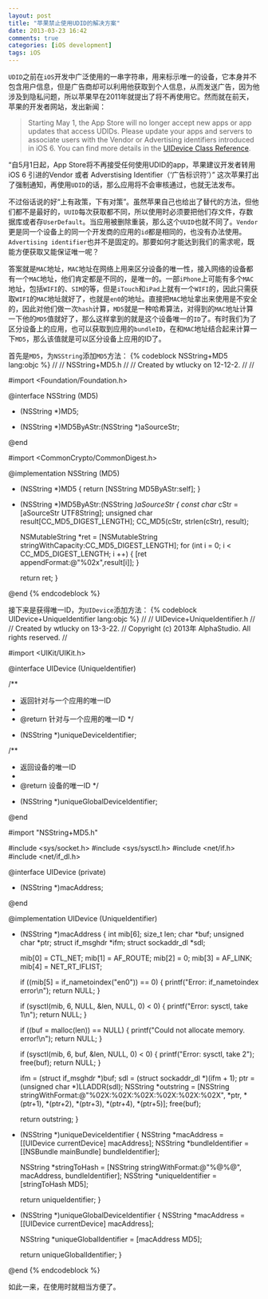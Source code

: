 ```yaml
---
layout: post
title: "苹果禁止使用UDID的解决方案"
date: 2013-03-23 16:42
comments: true
categories: [iOS development]
tags: iOS
---
```


`UDID`之前在`iOS`开发中广泛使用的一串字符串，用来标示唯一的设备，它本身并不包含用户信息，但是广告商却可以利用他获取到个人信息，从而发送广告，因为他涉及到隐私问题，所以苹果早在2011年就提出了将不再使用它。然而就在前天，苹果的开发者网站，发出新闻：
>Starting May 1, the App Store will no longer accept new apps or app updates that access UDIDs. Please update your apps and servers to associate users with the Vendor or Advertising identifiers introduced in iOS 6. You can find more details in the [UIDevice Class Reference](https://developer.apple.com/library/ios/#documentation/uikit/reference/UIDevice_Class/DeprecationAppendix/AppendixADeprecatedAPI.html).

“自5月1日起，App Store将不再接受任何使用UDID的app，苹果建议开发者转用iOS 6 引进的Vendor 或者 Adverstising Identifier（‘广告标识符’）”
这次苹果打出了强制通知，再使用`UDID`的话，那么应用将不会审核通过，也就无法发布。

不过俗话说的好“上有政策，下有对策”。虽然苹果自己也给出了替代的方法，但他们都不是最好的，`UUID`每次获取都不同，所以使用时必须要把他们存文件，存数据库或者存`UserDefault`。当应用被删除重装，那么这个`UUID`也就不同了。`Vendor`更是同一个设备上的同一个开发商的应用的`id`都是相同的，也没有办法使用。`Advertising identifier`也并不是固定的。那要如何才能达到我们的需求呢，既能方便获取又能保证唯一呢？

<!-- More -->

答案就是`MAC`地址，`MAC`地址在网络上用来区分设备的唯一性，接入网络的设备都有一个`MAC`地址，他们肯定都是不同的，是唯一的。一部`iPhone`上可能有多个`MAC`地址，包括`WIFI`的、`SIM`的等，但是`iTouch`和`iPad`上就有一个`WIFI`的，因此只需获取`WIFI`的`MAC`地址就好了，也就是`en0`的地址。直接把`MAC`地址拿出来使用是不安全的，因此对他们做一次`hash`计算，`MD5`就是一种哈希算法，对得到的`MAC`地址计算一下他的`MD5`值就好了，那么这样拿到的就是这个设备唯一的`ID`了。有时我们为了区分设备上的应用，也可以获取到应用的`bundleID`，在和`MAC`地址结合起来计算一下`MD5`，那么该值就是可以区分设备上应用的ID了。

首先是`MD5`，为`NSString`添加`MD5`方法：
{% codeblock NSString+MD5 lang:objc %}
//
//  NSString+MD5.h
//
//  Created by wtlucky on 12-12-2.
//
//

#import <Foundation/Foundation.h>

@interface NSString (MD5)

- (NSString *)MD5;
+ (NSString *)MD5ByAStr:(NSString *)aSourceStr;

@end

#import <CommonCrypto/CommonDigest.h>

@implementation NSString (MD5)

- (NSString *)MD5
{
    return [NSString MD5ByAStr:self];
}

+ (NSString *)MD5ByAStr:(NSString *)aSourceStr
{
    const char* cStr = [aSourceStr UTF8String];
    unsigned char result[CC_MD5_DIGEST_LENGTH];
    CC_MD5(cStr, strlen(cStr), result);
    
    NSMutableString *ret = [NSMutableString stringWithCapacity:CC_MD5_DIGEST_LENGTH];
    for (int i = 0; i < CC_MD5_DIGEST_LENGTH; i ++)
    {
        [ret appendFormat:@"%02x",result[i]];
    }
    
    return ret;
}

@end
{% endcodeblock %}

接下来是获得唯一ID，为`UIDevice`添加方法：
{% codeblock UIDevice+UniqueIdentifier lang:objc %}
//
//  UIDevice+UniqueIdentifier.h
//
//  Created by wtlucky on 13-3-22.
//  Copyright (c) 2013年 AlphaStudio. All rights reserved.
//

#import <UIKit/UIKit.h>

@interface UIDevice (UniqueIdentifier)

/**
 *	返回针对与一个应用的唯一ID
 *
 *	@return	针对与一个应用的唯一ID
 */
- (NSString *)uniqueDeviceIdentifier;


/**
 *	返回设备的唯一ID
 *
 *	@return	设备的唯一ID
 */
- (NSString *)uniqueGlobalDeviceIdentifier;


@end

#import "NSString+MD5.h"

#include <sys/socket.h> 
#include <sys/sysctl.h>
#include <net/if.h>
#include <net/if_dl.h>

@interface UIDevice (private)

- (NSString *)macAddress;

@end

@implementation UIDevice (UniqueIdentifier)

- (NSString *)macAddress
{
    int                 mib[6];
    size_t              len;
    char                *buf;
    unsigned char       *ptr;
    struct if_msghdr    *ifm;
    struct sockaddr_dl  *sdl;
    
    mib[0] = CTL_NET;
    mib[1] = AF_ROUTE;
    mib[2] = 0;
    mib[3] = AF_LINK;
    mib[4] = NET_RT_IFLIST;
    
    if ((mib[5] = if_nametoindex("en0")) == 0) {
        printf("Error: if_nametoindex error\n");
        return NULL;
    }
    
    if (sysctl(mib, 6, NULL, &len, NULL, 0) < 0) {
        printf("Error: sysctl, take 1\n");
        return NULL;
    }
    
    if ((buf = malloc(len)) == NULL) {
        printf("Could not allocate memory. error!\n");
        return NULL;
    }
    
    if (sysctl(mib, 6, buf, &len, NULL, 0) < 0) {
        printf("Error: sysctl, take 2");
        free(buf);
        return NULL;
    }
    
    ifm = (struct if_msghdr *)buf;
    sdl = (struct sockaddr_dl *)(ifm + 1);
    ptr = (unsigned char *)LLADDR(sdl);
    NSString *outstring = [NSString stringWithFormat:@"%02X:%02X:%02X:%02X:%02X:%02X",
                           *ptr, *(ptr+1), *(ptr+2), *(ptr+3), *(ptr+4), *(ptr+5)];
    free(buf);
    
    return outstring;
}

- (NSString *)uniqueDeviceIdentifier
{
    NSString *macAddress = [[UIDevice currentDevice] macAddress];
    NSString *bundleIdentifier = [[NSBundle mainBundle] bundleIdentifier];
    
    NSString *stringToHash = [NSString stringWithFormat:@"%@%@", macAddress, bundleIdentifier];
    NSString *uniqueIdentifier = [stringToHash MD5];
    
    return uniqueIdentifier;
}

- (NSString *)uniqueGlobalDeviceIdentifier
{
    NSString *macAddress = [[UIDevice currentDevice] macAddress];
    
    NSString *uniqueGlobalIdentifier = [macAddress MD5];
    
    return uniqueGlobalIdentifier;
}

@end
{% endcodeblock %}

如此一来，在使用时就相当方便了。